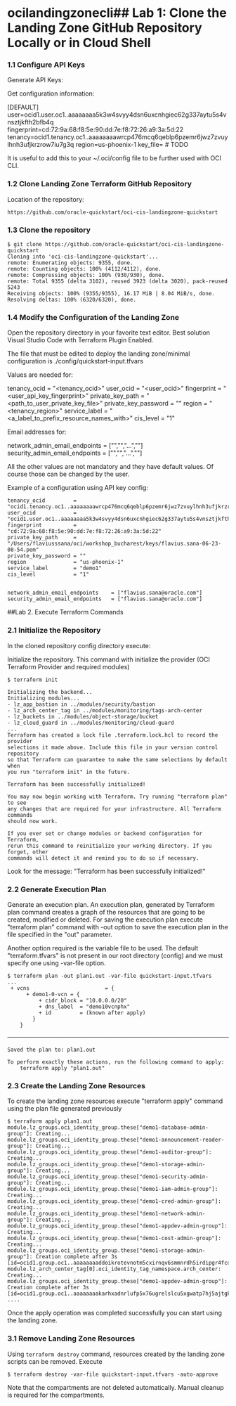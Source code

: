 # ocilandingzonecli## Lab 1: Clone the Landing Zone GitHub Repository Locally or in Cloud Shell

### 1.1 Configure API Keys

Generate API Keys:



Get configuration information:

[DEFAULT]
user=ocid1.user.oc1..aaaaaaaa5k3w4svyy4dsn6uxcnhgiec62g337aytu5s4vnsztjkfth2bfb4q
fingerprint=cd:72:9a:68:f8:5e:90:dd:7e:f8:72:26:a9:3a:5d:22
tenancy=ocid1.tenancy.oc1..aaaaaaaawrcp476mcq6qeblp6pzemr6jwz7zvuylhnh3ufjkrzrow7iu7g3q
region=us-phoenix-1
key_file=<path to your private keyfile> # TODO


It is useful to add this to your ~/.oci/config file to be further used with OCI CLI.

### 1.2 Clone Landing Zone Terraform GitHub Repository

Location of the repository:

```
https://github.com/oracle-quickstart/oci-cis-landingzone-quickstart
```

### 1.3 Clone the repository

```
$ git clone https://github.com/oracle-quickstart/oci-cis-landingzone-quickstart
Cloning into 'oci-cis-landingzone-quickstart'...
remote: Enumerating objects: 9355, done.
remote: Counting objects: 100% (4112/4112), done.
remote: Compressing objects: 100% (930/930), done.
remote: Total 9355 (delta 3102), reused 3923 (delta 3020), pack-reused 5243
Receiving objects: 100% (9355/9355), 16.17 MiB | 8.04 MiB/s, done.
Resolving deltas: 100% (6320/6320), done.
```


### 1.4 Modify the Configuration of the Landing Zone

Open the repository directory in your favorite text editor. Best solution Visual Studio Code with Terraform Plugin Enabled.

The file that must be edited to deploy the landing zone/minimal configuration is ./config/quickstart-input.tfvars

Values are needed for: 

tenancy_ocid         = "<tenancy_ocid>"
user_ocid            = "<user_ocid>"
fingerprint          = "<user_api_key_fingerprint>"
private_key_path     = "<path_to_user_private_key_file>"
private_key_password = ""
region               = "<tenancy_region>"
service_label        = "<a_label_to_prefix_resource_names_with>"
cis_level            = "1"

Email addresses for:

network_admin_email_endpoints    = ["<email1>","<email2>","...","<emailn>"] 
security_admin_email_endpoints   = ["<email1>","<e-mail2>","...","<emailn>"]


All the other values are not mandatory and they have default values. Of course those can be changed by the user.


Example of a configuration using API key config:

```
tenancy_ocid         = "ocid1.tenancy.oc1..aaaaaaaawrcp476mcq6qeblp6pzemr6jwz7zvuylhnh3ufjkrzrow7iu7g3q"
user_ocid            = "ocid1.user.oc1..aaaaaaaa5k3w4svyy4dsn6uxcnhgiec62g337aytu5s4vnsztjkfth2bfb4q"
fingerprint          = "cd:72:9a:68:f8:5e:90:dd:7e:f8:72:26:a9:3a:5d:22"
private_key_path     = "/Users/flaviusssana/oci/workshop_bucharest/keys/flavius.sana-06-23-08-54.pem"
private_key_password = ""
region               = "us-phoenix-1"
service_label        = "demo1"
cis_level            = "1"


network_admin_email_endpoints    = ["flavius.sana@oracle.com"] 
security_admin_email_endpoints   = ["flavius.sana@oracle.com"]
```

##Lab 2. Execute Terraform Commands


### 2.1 Initialize the Repository

In the cloned repository config directory execute:

Initialize the repository. This command with initialize the provider (OCI Terraform Provider and required modules)

```
$ terraform init

Initializing the backend...
Initializing modules...
- lz_app_bastion in ../modules/security/bastion
- lz_arch_center_tag in ../modules/monitoring/tags-arch-center
- lz_buckets in ../modules/object-storage/bucket
- lz_cloud_guard in ../modules/monitoring/cloud-guard
...
Terraform has created a lock file .terraform.lock.hcl to record the provider
selections it made above. Include this file in your version control repository
so that Terraform can guarantee to make the same selections by default when
you run "terraform init" in the future.

Terraform has been successfully initialized!

You may now begin working with Terraform. Try running "terraform plan" to see
any changes that are required for your infrastructure. All Terraform commands
should now work.

If you ever set or change modules or backend configuration for Terraform,
rerun this command to reinitialize your working directory. If you forget, other
commands will detect it and remind you to do so if necessary.
``` 

Look for the message: "Terraform has been successfully initialized!"

### 2.2 Generate Execution Plan 

Generate an execution plan. An execution plan, generated by Terraform plan command creates a graph of the resources that are going to be created, modified or deleted. For saving the execution plan execute "terraform plan" command with -out option to save the execution plan in the file specified in the "out" parameter. 

Another option required is the variable file to be used. The default "terraform.tfvars" is not present in our root directory (config) and we must specify one using -var-file option.

```
$ terraform plan -out plan1.out -var-file quickstart-input.tfvars
...
 + vcns                        = {
      + demo1-0-vcn = {
          + cidr_block = "10.0.0.0/20"
          + dns_label  = "demo10vcnphx"
          + id         = (known after apply)
        }
    }

────────────────────────────────────────────────────────────────────────────────────────────────────────────────────────────────────────────────

Saved the plan to: plan1.out

To perform exactly these actions, run the following command to apply:
    terraform apply "plan1.out"

```

### 2.3 Create the Landing Zone Resources

To create the landing zone resources execute "terraform apply" command using the plan file generated previously

```
$ terraform apply plan1.out
module.lz_groups.oci_identity_group.these["demo1-database-admin-group"]: Creating...
module.lz_groups.oci_identity_group.these["demo1-announcement-reader-group"]: Creating...
module.lz_groups.oci_identity_group.these["demo1-auditor-group"]: Creating...
module.lz_groups.oci_identity_group.these["demo1-storage-admin-group"]: Creating...
module.lz_groups.oci_identity_group.these["demo1-security-admin-group"]: Creating...
module.lz_groups.oci_identity_group.these["demo1-iam-admin-group"]: Creating...
module.lz_groups.oci_identity_group.these["demo1-cred-admin-group"]: Creating...
module.lz_groups.oci_identity_group.these["demo1-network-admin-group"]: Creating...
module.lz_groups.oci_identity_group.these["demo1-appdev-admin-group"]: Creating...
module.lz_groups.oci_identity_group.these["demo1-cost-admin-group"]: Creating...
module.lz_groups.oci_identity_group.these["demo1-storage-admin-group"]: Creation complete after 3s [id=ocid1.group.oc1..aaaaaaaaddoikrotevnotm5cxirnqv6smmnrdh5irdipgr4fcdmb7tvehtkq]
module.lz_arch_center_tag[0].oci_identity_tag_namespace.arch_center: Creating...
module.lz_groups.oci_identity_group.these["demo1-appdev-admin-group"]: Creation complete after 3s [id=ocid1.group.oc1..aaaaaaaakarhxadnrlufp5x76ugrelslcu5xgwatp7hj5ajtgksa6cctd5ca]
....

```

Once the apply operation was completed successfully you can start using the landing zone.



### 3.1 Remove Landing Zone Resources

Using ```terraform destroy``` command, resources created by the landing zone scripts can be removed. Execute

```
$ terraform destroy -var-file quickstart-input.tfvars -auto-approve
```

Note that the compartments are not deleted automatically. Manual cleanup is required for the compartments. 

